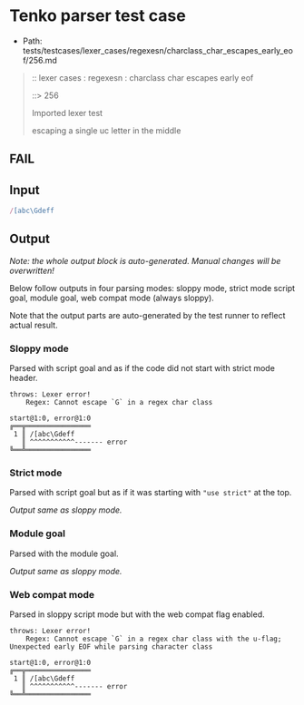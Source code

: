 # Tenko parser test case

- Path: tests/testcases/lexer_cases/regexesn/charclass_char_escapes_early_eof/256.md

> :: lexer cases : regexesn : charclass char escapes early eof
>
> ::> 256
>
> Imported lexer test
>
> escaping a single uc letter in the middle

## FAIL

## Input

`````js
/[abc\Gdeff
`````

## Output

_Note: the whole output block is auto-generated. Manual changes will be overwritten!_

Below follow outputs in four parsing modes: sloppy mode, strict mode script goal, module goal, web compat mode (always sloppy).

Note that the output parts are auto-generated by the test runner to reflect actual result.

### Sloppy mode

Parsed with script goal and as if the code did not start with strict mode header.

`````
throws: Lexer error!
    Regex: Cannot escape `G` in a regex char class

start@1:0, error@1:0
╔══╦════════════════
 1 ║ /[abc\Gdeff
   ║ ^^^^^^^^^^^------- error
╚══╩════════════════

`````

### Strict mode

Parsed with script goal but as if it was starting with `"use strict"` at the top.

_Output same as sloppy mode._

### Module goal

Parsed with the module goal.

_Output same as sloppy mode._

### Web compat mode

Parsed in sloppy script mode but with the web compat flag enabled.

`````
throws: Lexer error!
    Regex: Cannot escape `G` in a regex char class with the u-flag; Unexpected early EOF while parsing character class

start@1:0, error@1:0
╔══╦════════════════
 1 ║ /[abc\Gdeff
   ║ ^^^^^^^^^^^------- error
╚══╩════════════════

`````

